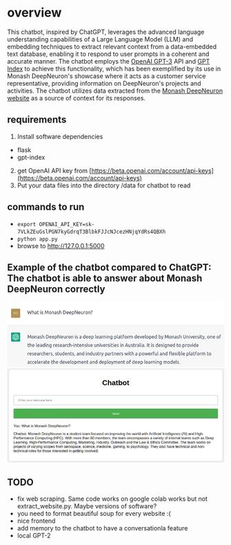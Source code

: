 # overview 
This chatbot, inspired by ChatGPT, leverages the advanced language understanding capabilities of a Large Language Model (LLM) and embedding techniques to extract relevant context from a data-embedded text database, enabling it to respond to user prompts in a coherent and accurate manner. The chatbot employs the [OpenAI GPT-3](https://openai.com/api/) API and [GPT Index](https://github.com/jerryjliu/gpt_index) to achieve this functionality, which has been exemplified by its use in Monash DeepNeuron's showcase where it acts as a customer service representative, providing information on DeepNeuron's projects and activities. The chatbot utilizes data extracted from the [Monash DeepNeuron website](https://www.deepneuron.org/) as a source of context for its responses.

## requirements 
1. Install software dependencies
- flask
- gpt-index
2. get OpenAI API key from [https://beta.openai.com/account/api-keys](https://beta.openai.com/account/api-keys)
3. Put your data files into the directory /data for chatbot to read

## commands to run 
- `export OPENAI_API_KEY=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`
- `python app.py`
- browse to http://127.0.0.1:5000 

## Example of the chatbot compared to ChatGPT: The chatbot is able to answer about Monash DeepNeuron correctly
![ChatGPT_example](/assets/ChatGPT_example.png)
![example](/assets/example.png)


## TODO
- fix web scraping. Same code works on google colab works but not extract_website.py. Maybe versions of software?
- you need to format beautiful soup for every website :(
- nice frontend 
- add memory to the chatbot to have a conversationla feature
- local GPT-2